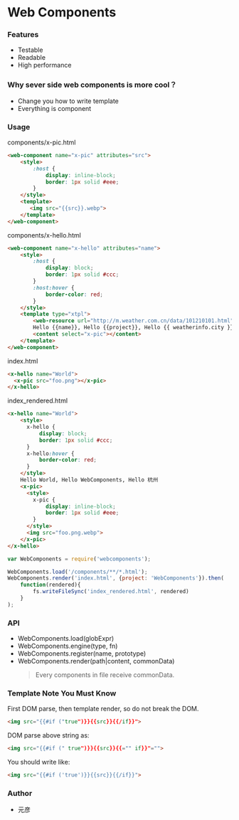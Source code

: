 Web Components
==============
### Features

* Testable
* Readable
* High performance

### Why sever side web components is more cool？

* Change you how to write template
* Everything is component

### Usage

components/x-pic.html
```html
<web-component name="x-pic" attributes="src">
    <style>
        :host {
            display: inline-block;
            border: 1px solid #eee;
        }
    </style>
    <template>
       <img src="{{src}}.webp">
    </template>
</web-component>
```

components/x-hello.html
```html
<web-component name="x-hello" attributes="name">
    <style>
        :host {
            display: block;
            border: 1px solid #ccc;
        }
        :host:hover {
            border-color: red;
        }
    </style>
    <template type="xtpl">
        <web-resource url="http://m.weather.com.cn/data/101210101.html"></web-resource>
        Hello {{name}}, Hello {{project}}, Hello {{ weatherinfo.city }}
        <content select="x-pic"></content>
    </template>
</web-component>
```

index.html
```html
<x-hello name="World">
  <x-pic src="foo.png"></x-pic>
</x-hello>
```

index_rendered.html
```html
<x-hello name="World">
    <style>
      x-hello {
          display: block;
          border: 1px solid #ccc;
      }
      x-hello:hover {
          border-color: red;
      }
    </style>
    Hello World, Hello WebComponents, Hello 杭州
    <x-pic>
      <style>
        x-pic {
            display: inline-block;
            border: 1px solid #eee;
        }
      </style>
      <img src="foo.png.webp">
    </x-pic>
</x-hello>
```

```js
var WebComponents = require('webcomponents');

WebComponents.load('/components/**/*.html');
WebComponents.render('index.html', {project: 'WebComponents'}).then(
    function(rendered){
        fs.writeFileSync('index_rendered.html', rendered)
    }
);

```

### API

* WebComponents.load(globExpr)
* WebComponents.engine(type, fn)
* WebComponents.register(name, prototype)
* WebComponents.render(path|content, commonData)
    > Every components in file receive commonData.
    

### Template Note You Must Know

First DOM parse, then template render, so do not break the DOM.

```html
<img src="{{#if ("true")}}{{src}}{{/if}}"> 
```

DOM parse above string as:
```html
<img src="{{#if (" true")}}{{src}}{{="" if}}"="">
```

You should write like:
```html
<img src="{{#if ('true')}}{{src}}{{/if}}"> 
```

### Author

* 元彦
